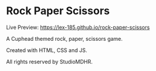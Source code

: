 # Rock Paper Scissors

Live Preview: https://lex-185.github.io/rock-paper-scissors

A Cuphead themed rock, paper, scissors game.

Created with HTML, CSS and JS.

All rights reserved by StudioMDHR. 
